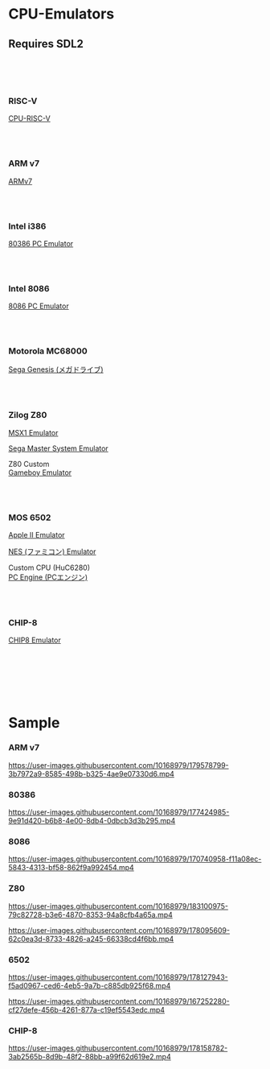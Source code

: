 # CPU-Emulators

## Requires SDL2

<br><br><br>

### RISC-V

[CPU-RISC-V](https://github.com/kxkx5150/CPU-RISC-V-cpp)  

<br><br>

### ARM v7

[ARMv7](https://github.com/kxkx5150/CPU-ARMv7-cpp)  

<br><br>

### Intel i386

[80386 PC Emulator](https://github.com/kxkx5150/CPU-80386-cpp)  

<br><br>

### Intel 8086

[8086 PC Emulator](https://github.com/kxkx5150/CPU-8086-cpp)

<br><br>

### Motorola MC68000

[Sega Genesis (メガドライブ)](https://github.com/kxkx5150/CPU-MC68000-cpp)

<br><br>

### Zilog Z80

[MSX1 Emulator](https://github.com/kxkx5150/CPU-Z80-cpp)  

[Sega Master System Emulator](https://github.com/kxkx5150/CPU-Z80A-cpp)  

Z80 Custom  
[Gameboy Emulator](https://github.com/kxkx5150/CPU-GBZ80-cpp)  

<br><br>

### MOS 6502

[Apple II Emulator](https://github.com/kxkx5150/CPU-6502-cpp)  

[NES (ファミコン) Emulator](https://github.com/kxkx5150/Famicom-cpp)  

Custom CPU (HuC6280)   
[PC Engine (PCエンジン)](https://github.com/kxkx5150/CPU-HuC6280-cpp)  

<br><br>

### CHIP-8

[CHIP8 Emulator](https://github.com/kxkx5150/CPU-CHIP8-cpp)  

<br><br><br><br><br>

# Sample

### ARM v7

https://user-images.githubusercontent.com/10168979/179578799-3b7972a9-8585-498b-b325-4ae9e07330d6.mp4

### 80386  

https://user-images.githubusercontent.com/10168979/177424985-9e91d420-b6b8-4e00-8db4-0dbcb3d3b295.mp4

### 8086  

https://user-images.githubusercontent.com/10168979/170740958-f11a08ec-5843-4313-bf58-862f9a992454.mp4

### Z80

https://user-images.githubusercontent.com/10168979/183100975-79c82728-b3e6-4870-8353-94a8cfb4a65a.mp4

https://user-images.githubusercontent.com/10168979/178095609-62c0ea3d-8733-4826-a245-66338cd4f6bb.mp4

### 6502

https://user-images.githubusercontent.com/10168979/178127943-f5ad0967-ced6-4eb5-9a7b-c885db925f68.mp4

https://user-images.githubusercontent.com/10168979/167252280-cf27defe-456b-4261-877a-c19ef5543edc.mp4


### CHIP-8

https://user-images.githubusercontent.com/10168979/178158782-3ab2565b-8d9b-48f2-88bb-a99f62d619e2.mp4








<br><br><br><br><br><br><br><br>

